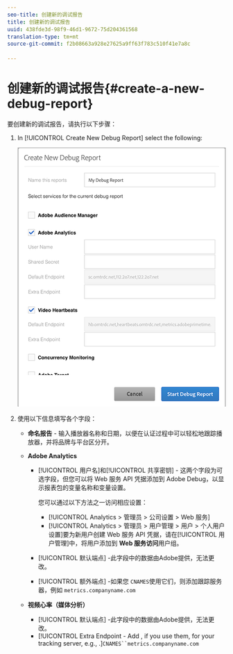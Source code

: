 ```yaml
---
seo-title: 创建新的调试报告
title: 创建新的调试报告
uuid: 438fde3d-98f9-46d1-9672-75d204361568
translation-type: tm+mt
source-git-commit: f2b08663a928e27625a9ff63f783c510f41e7a8c

---
```



# 创建新的调试报告{#create-a-new-debug-report}

要创建新的调试报告，请执行以下步骤：

1. In [!UICONTROL Create New Debug Report] select the following:

   ![](assets/create-new-debug-report.png)

1. 使用以下信息填写各个字段：

   * **命名报告** - 输入播放器名称和日期，以便在认证过程中可以轻松地跟踪播放器，并将品牌与平台区分开。
   * **Adobe Analytics**

      * [!UICONTROL 用户名]和[!UICONTROL 共享密钥] - 这两个字段为可选字段，但您可以将 Web 服务 API 凭据添加到 Adobe Debug，以显示报表包的变量名称和变量设置。

         您可以通过以下方法之一访问相应设置：

         * [!UICONTROL Analytics &gt; 管理员 &gt; 公司设置 &gt; Web 服务]
         * [!UICONTROL Analytics &gt; 管理员 &gt; 用户管理 &gt; 用户 &gt; 个人用户设置]要为新用户创建 Web 服务 API 凭据，请在[!UICONTROL 用户管理]中，将用户添加到 **Web 服务访问**&#x200B;用户组。
      * [!UICONTROL 默认端点] -此字段中的数据由Adobe提供，无法更改。
      * [!UICONTROL 额外端点] -如果您 `CNAMES`使用它们，则添加跟踪服务器，例如 `metrics.companyname.com`
   * **视频心率（媒体分析）**

      * [!UICONTROL 默认端点] -此字段中的数据由Adobe提供，无法更改。
      * [!UICONTROL Extra Endpoint - Add , if you use them, for your tracking server, e.g., .]`CNAMES``metrics.companyname.com`




